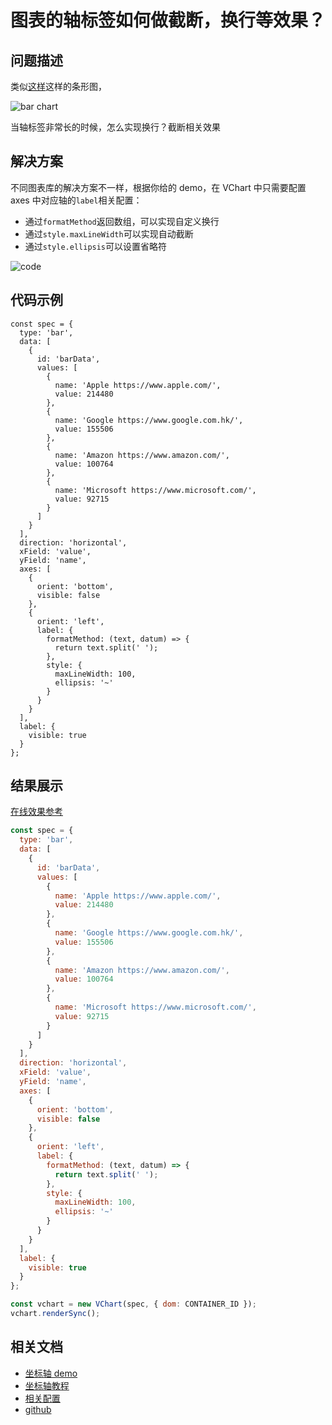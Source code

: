 # 图表的轴标签如何做截断，换行等效果？

## 问题描述

类似[这样](https://www.visactor.io/vchart/demo/bar-chart/basic-bar)这样的条形图，

![bar chart](/vchart/faq/24-0.png)

当轴标签非常长的时候，怎么实现换行？截断相关效果

## 解决方案

不同图表库的解决方案不一样，根据你给的 demo，在 VChart 中只需要配置 axes 中对应轴的`label`相关配置：

- 通过`formatMethod`返回数组，可以实现自定义换行
- 通过`style.maxLineWidth`可以实现自动截断
- 通过`style.ellipsis`可以设置省略符

![code](/vchart/faq/24-1.png)

## 代码示例

```
const spec = {
  type: 'bar',
  data: [
    {
      id: 'barData',
      values: [
        {
          name: 'Apple https://www.apple.com/',
          value: 214480
        },
        {
          name: 'Google https://www.google.com.hk/',
          value: 155506
        },
        {
          name: 'Amazon https://www.amazon.com/',
          value: 100764
        },
        {
          name: 'Microsoft https://www.microsoft.com/',
          value: 92715
        }
      ]
    }
  ],
  direction: 'horizontal',
  xField: 'value',
  yField: 'name',
  axes: [
    {
      orient: 'bottom',
      visible: false
    },
    {
      orient: 'left',
      label: {
        formatMethod: (text, datum) => {
          return text.split(' ');
        },
        style: {
          maxLineWidth: 100,
          ellipsis: '~'
        }
      }
    }
  ],
  label: {
    visible: true
  }
};
```

## 结果展示

[在线效果参考](https://codesandbox.io/s/axis-label-auto-limit-pnsvzl)

```javascript livedemo
const spec = {
  type: 'bar',
  data: [
    {
      id: 'barData',
      values: [
        {
          name: 'Apple https://www.apple.com/',
          value: 214480
        },
        {
          name: 'Google https://www.google.com.hk/',
          value: 155506
        },
        {
          name: 'Amazon https://www.amazon.com/',
          value: 100764
        },
        {
          name: 'Microsoft https://www.microsoft.com/',
          value: 92715
        }
      ]
    }
  ],
  direction: 'horizontal',
  xField: 'value',
  yField: 'name',
  axes: [
    {
      orient: 'bottom',
      visible: false
    },
    {
      orient: 'left',
      label: {
        formatMethod: (text, datum) => {
          return text.split(' ');
        },
        style: {
          maxLineWidth: 100,
          ellipsis: '~'
        }
      }
    }
  ],
  label: {
    visible: true
  }
};

const vchart = new VChart(spec, { dom: CONTAINER_ID });
vchart.renderSync();
```

## 相关文档

- [坐标轴 demo](https://www.visactor.io/vchart/demo/axis/animation)
- [坐标轴教程](https://www.visactor.io/vchart/guide/tutorial_docs/Chart_Concepts/Axes)
- [相关配置](https://www.visactor.io/vchart/option/barChart#axes-band.label.style.ellipsis)
- [github](https://github.com/VisActor/VChart)
